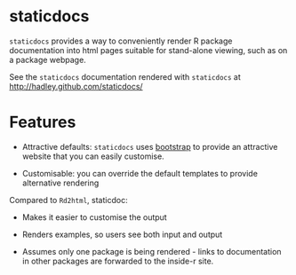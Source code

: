 # staticdocs

`staticdocs` provides a way to conveniently render R package documentation into html pages suitable for stand-alone viewing, such as on a package webpage.  

See the `staticdocs` documentation rendered with `staticdocs` at http://hadley.github.com/staticdocs/

# Features

* Attractive defaults: `staticdocs` uses [bootstrap](http://twitter.github.com/bootstrap/) to provide an attractive website that you can easily customise.

* Customisable: you can override the default templates to provide alternative rendering

Compared to `Rd2html`, staticdoc:

* Makes it easier to customise the output

* Renders examples, so users see both input and output

* Assumes only one package is being rendered - links to documentation in
  other packages are forwarded to the inside-r site.